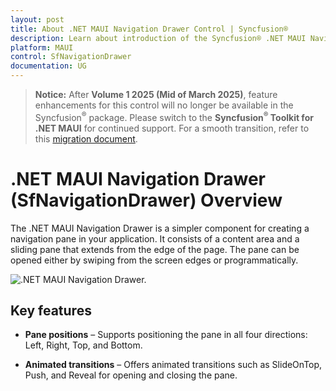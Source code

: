 ```yaml
---
layout: post
title: About .NET MAUI Navigation Drawer Control | Syncfusion®
description: Learn about introduction of the Syncfusion® .NET MAUI Navigation Drawer (SfNavigationDrawer) control, its elements, and more.
platform: MAUI
control: SfNavigationDrawer
documentation: UG
---
```


>**Notice:** After **Volume 1 2025 (Mid of March 2025)**, feature enhancements for this control will no longer be available in the Syncfusion<sup>®</sup> package. Please switch to the **Syncfusion<sup>®</sup> Toolkit for .NET MAUI** for continued support. For a smooth transition, refer to this [migration document](https://help.syncfusion.com/maui-toolkit/migration).

# .NET MAUI Navigation Drawer (SfNavigationDrawer) Overview

The .NET MAUI Navigation Drawer is a simpler component for creating a navigation pane in your application. It consists of a content area and a sliding pane that extends from the edge of the page. The pane can be opened either by swiping from the screen edges or programmatically.

![.NET MAUI Navigation Drawer.](Images/overview/net-maui-navigationdrawer.png)

## Key features

* **Pane positions** – Supports positioning the pane in all four directions: Left, Right, Top, and Bottom.

* **Animated transitions** – Offers animated transitions such as SlideOnTop, Push, and Reveal for opening and closing the pane.